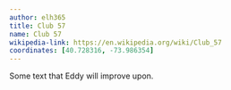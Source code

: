 ```yaml
---
author: elh365
title: Club 57
name: Club 57
wikipedia-link: https://en.wikipedia.org/wiki/Club_57
coordinates: [40.728316, -73.986354]
---
```


Some text that Eddy will improve upon.
